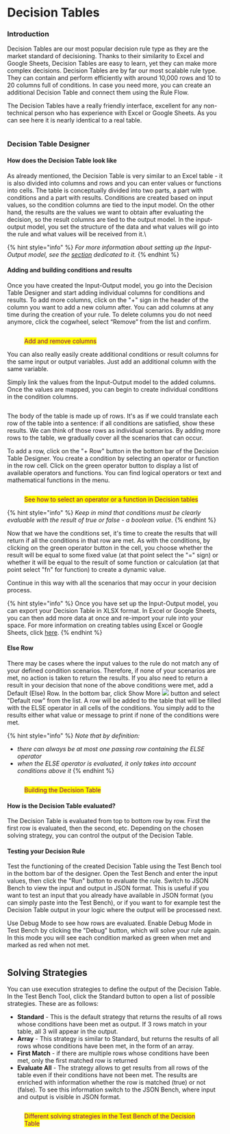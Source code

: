 # Decision Tables

### Introduction

Decision Tables are our most popular decision rule type as they are the market standard of decisioning. Thanks to their similarity to Excel and Google Sheets, Decision Tables are easy to learn, yet they can make more complex decisions. Decision Tables are by far our most scalable rule type. They can contain and perform efficiently with around 10,000 rows and 10 to 20 columns full of conditions. In case you need more, you can create an additional Decision Table and connect them using the Rule Flow.

The Decision Tables have a really friendly interface, excellent for any non-technical person who has experience with Excel or Google Sheets. As you can see here it is nearly identical to a real table.

<figure><img src="../../.gitbook/assets/Lugagge weight.png" alt=""><figcaption></figcaption></figure>

### Decision Table Designer

#### How does the Decision Table look like

As already mentioned, the Decision Table is very similar to an Excel table - it is also divided into columns and rows and you can enter values or functions into cells. The table is conceptually divided into two parts, a part with conditions and a part with results. Conditions are created based on input values, so the condition columns are tied to the input model. On the other hand, the results are the values we want to obtain after evaluating the decision, so the result columns are tied to the output model. In the input-output model, you set the structure of the data and what values will go into the rule and what values will be received from it.\


{% hint style="info" %}
_For more information about setting up the Input-Output model, see the_ [_section_](https://app.gitbook.com/s/-MN4F4-qybg8XDATvios/decision-tables/input-and-output) _dedicated to it._&#x20;
{% endhint %}

#### Adding and building conditions and results

Once you have created the Input-Output model, you go into the Decision Table Designer and start adding individual columns for conditions and results. To add more columns, click on the "+" sign in the header of the column you want to add a new column after. You can add columns at any time during the creation of your rule. To delete columns you do not need anymore, click the cogwheel, select “Remove” from the list and confirm.

<figure><img src="../../.gitbook/assets/addingcolumnstable.gif" alt=""><figcaption><p><mark style="color:purple;">Add and remove columns</mark></p></figcaption></figure>

You can also really easily create additional conditions or result columns for the same input or output variables. Just add an additional column with the same variable.

Simply link the values from the Input-Output model to the added columns. Once the values are mapped, you can begin to create individual conditions in the condition columns.

<figure><img src="../../.gitbook/assets/bindcolumnstomodel.gif" alt=""><figcaption></figcaption></figure>

The body of the table is made up of rows. It's as if we could translate each row of the table into a sentence: if all conditions are satisfied, show these results. We can think of those rows as individual scenarios. By adding more rows to the table, we gradually cover all the scenarios that can occur.

To add a row, click on the "+ Row" button in the bottom bar of the Decision Table Designer. You create a condition by selecting an operator or function in the row cell. Click on the green operator button to display a list of available operators and functions. You can find logical operators or text and mathematical functions in the menu.

<figure><img src="../../.gitbook/assets/selecoperatortable.gif" alt=""><figcaption><p><mark style="color:purple;">See how to select an operator or a function in Decision tables</mark></p></figcaption></figure>

{% hint style="info" %}
_Keep in mind that conditions must be clearly evaluable with the result of true or false - a boolean value._
{% endhint %}

Now that we have the conditions set, it's time to create the results that will return if all the conditions in that row are met. As with the conditions, by clicking on the green operator button in the cell, you choose whether the result will be equal to some fixed value (at that point select the "=" sign) or whether it will be equal to the result of some function or calculation (at that point select "fn" for function) to create a dynamic value.

Continue in this way with all the scenarios that may occur in your decision process.

{% hint style="info" %}
Once you have set up the Input-Output model, you can export your Decision Table in XLSX format. In Excel or Google Sheets, you can then add more data at once and re-import your rule into your space. For more information on creating tables using Excel or Google Sheets, click [here](https://app.gitbook.com/s/-MN4F4-qybg8XDATvios/decision-tables/import-and-export-rule/manage-tables-excel-gsheets).
{% endhint %}

#### Else Row

There may be cases where the input values to the rule do not match any of your defined condition scenarios. Therefore, if none of your scenarios are met, no action is taken to return the results. If you also need to return a result in your decision that none of the above conditions were met, add a Default (Else) Row. In the bottom bar, click Show More ![](<../../.gitbook/assets/busrurulescontextmenubutton (2).png>) button and select "Default row" from the list. A row will be added to the table that will be filled with the ELSE operator in all cells of the conditions. You simply add to the results either what value or message to print if none of the conditions were met.

{% hint style="info" %}
_Note that by definition:_

* _there can always be at most one passing row containing the ELSE operator_
* _when the ELSE operator is evaluated, it only takes into account conditions above it_
{% endhint %}

<figure><img src="../../.gitbook/assets/buildtable.gif" alt=""><figcaption><p><mark style="color:purple;">Building the Decision Table</mark></p></figcaption></figure>

#### How is the Decision Table evaluated?

The Decision Table is evaluated from top to bottom row by row. First the first row is evaluated, then the second, etc. Depending on the chosen solving strategy, you can control the output of the Decision Table.

#### Testing your Decision Rule

Test the functioning of the created Decision Table using the Test Bench tool in the bottom bar of the designer. Open the Test Bench and enter the input values, then click the "Run" button to evaluate the rule. Switch to JSON Bench to view the input and output in JSON format. This is useful if you want to test an input that you already have available in JSON format (you can simply paste into the Test Bench), or if you want to for example test the Decision Table output in your logic where the output will be processed next.

Use Debug Mode to see how rows are evaluated. Enable Debug Mode in Test Bench by clicking the "Debug" button, which will solve your rule again. In this mode you will see each condition marked as green when met and marked as red when not met.

<figure><img src="../../.gitbook/assets/testbench.gif" alt=""><figcaption></figcaption></figure>

## Solving Strategies

You can use execution strategies to define the output of the Decision Table. In the Test Bench Tool, click the Standard button to open a list of possible strategies. These are as follows:&#x20;

* **Standard** - This is the default strategy that returns the results of all rows whose conditions have been met as output. If 3 rows match in your table, all 3 will appear in the output.
* **Array** - This strategy is similar to Standard, but returns the results of all rows whose conditions have been met, in the form of an array.
* **First Match** - if there are multiple rows whose conditions have been met, only the first matched row is returned
* **Evaluate All** - The strategy allows to get results from all rows of the table even if their conditions have not been met. The results are enriched with information whether the row is matched (true) or not (false). To see this information switch to the JSON Bench, where input and output is visible in JSON format.

<figure><img src="../../.gitbook/assets/strategytable.gif" alt=""><figcaption><p><mark style="color:purple;">Different solving strategies in the Test Bench of the Decision Table</mark></p></figcaption></figure>
